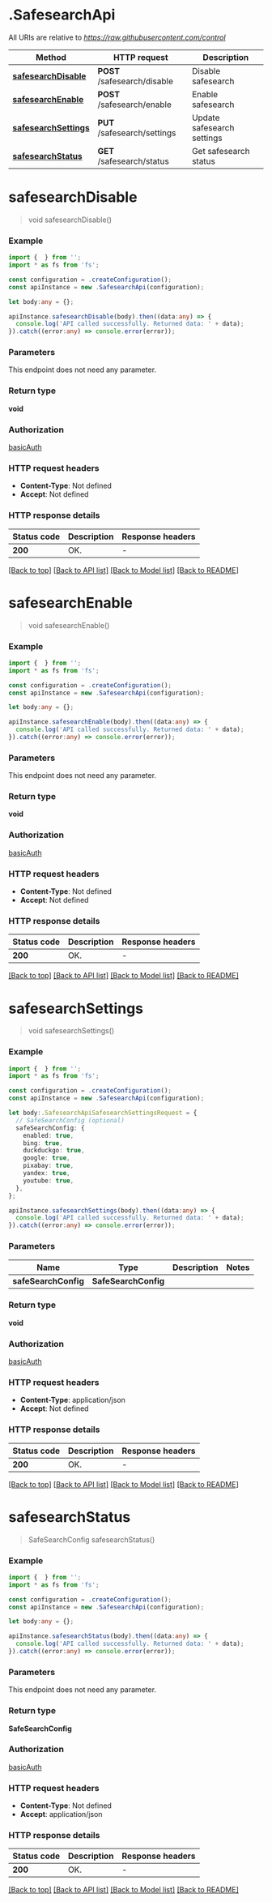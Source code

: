 # .SafesearchApi

All URIs are relative to *https://raw.githubusercontent.com/control*

Method | HTTP request | Description
------------- | ------------- | -------------
[**safesearchDisable**](SafesearchApi.md#safesearchDisable) | **POST** /safesearch/disable | Disable safesearch
[**safesearchEnable**](SafesearchApi.md#safesearchEnable) | **POST** /safesearch/enable | Enable safesearch
[**safesearchSettings**](SafesearchApi.md#safesearchSettings) | **PUT** /safesearch/settings | Update safesearch settings
[**safesearchStatus**](SafesearchApi.md#safesearchStatus) | **GET** /safesearch/status | Get safesearch status


# **safesearchDisable**
> void safesearchDisable()


### Example


```typescript
import {  } from '';
import * as fs from 'fs';

const configuration = .createConfiguration();
const apiInstance = new .SafesearchApi(configuration);

let body:any = {};

apiInstance.safesearchDisable(body).then((data:any) => {
  console.log('API called successfully. Returned data: ' + data);
}).catch((error:any) => console.error(error));
```


### Parameters
This endpoint does not need any parameter.


### Return type

**void**

### Authorization

[basicAuth](README.md#basicAuth)

### HTTP request headers

 - **Content-Type**: Not defined
 - **Accept**: Not defined


### HTTP response details
| Status code | Description | Response headers |
|-------------|-------------|------------------|
**200** | OK. |  -  |

[[Back to top]](#) [[Back to API list]](README.md#documentation-for-api-endpoints) [[Back to Model list]](README.md#documentation-for-models) [[Back to README]](README.md)

# **safesearchEnable**
> void safesearchEnable()


### Example


```typescript
import {  } from '';
import * as fs from 'fs';

const configuration = .createConfiguration();
const apiInstance = new .SafesearchApi(configuration);

let body:any = {};

apiInstance.safesearchEnable(body).then((data:any) => {
  console.log('API called successfully. Returned data: ' + data);
}).catch((error:any) => console.error(error));
```


### Parameters
This endpoint does not need any parameter.


### Return type

**void**

### Authorization

[basicAuth](README.md#basicAuth)

### HTTP request headers

 - **Content-Type**: Not defined
 - **Accept**: Not defined


### HTTP response details
| Status code | Description | Response headers |
|-------------|-------------|------------------|
**200** | OK. |  -  |

[[Back to top]](#) [[Back to API list]](README.md#documentation-for-api-endpoints) [[Back to Model list]](README.md#documentation-for-models) [[Back to README]](README.md)

# **safesearchSettings**
> void safesearchSettings()


### Example


```typescript
import {  } from '';
import * as fs from 'fs';

const configuration = .createConfiguration();
const apiInstance = new .SafesearchApi(configuration);

let body:.SafesearchApiSafesearchSettingsRequest = {
  // SafeSearchConfig (optional)
  safeSearchConfig: {
    enabled: true,
    bing: true,
    duckduckgo: true,
    google: true,
    pixabay: true,
    yandex: true,
    youtube: true,
  },
};

apiInstance.safesearchSettings(body).then((data:any) => {
  console.log('API called successfully. Returned data: ' + data);
}).catch((error:any) => console.error(error));
```


### Parameters

Name | Type | Description  | Notes
------------- | ------------- | ------------- | -------------
 **safeSearchConfig** | **SafeSearchConfig**|  |


### Return type

**void**

### Authorization

[basicAuth](README.md#basicAuth)

### HTTP request headers

 - **Content-Type**: application/json
 - **Accept**: Not defined


### HTTP response details
| Status code | Description | Response headers |
|-------------|-------------|------------------|
**200** | OK. |  -  |

[[Back to top]](#) [[Back to API list]](README.md#documentation-for-api-endpoints) [[Back to Model list]](README.md#documentation-for-models) [[Back to README]](README.md)

# **safesearchStatus**
> SafeSearchConfig safesearchStatus()


### Example


```typescript
import {  } from '';
import * as fs from 'fs';

const configuration = .createConfiguration();
const apiInstance = new .SafesearchApi(configuration);

let body:any = {};

apiInstance.safesearchStatus(body).then((data:any) => {
  console.log('API called successfully. Returned data: ' + data);
}).catch((error:any) => console.error(error));
```


### Parameters
This endpoint does not need any parameter.


### Return type

**SafeSearchConfig**

### Authorization

[basicAuth](README.md#basicAuth)

### HTTP request headers

 - **Content-Type**: Not defined
 - **Accept**: application/json


### HTTP response details
| Status code | Description | Response headers |
|-------------|-------------|------------------|
**200** | OK. |  -  |

[[Back to top]](#) [[Back to API list]](README.md#documentation-for-api-endpoints) [[Back to Model list]](README.md#documentation-for-models) [[Back to README]](README.md)



